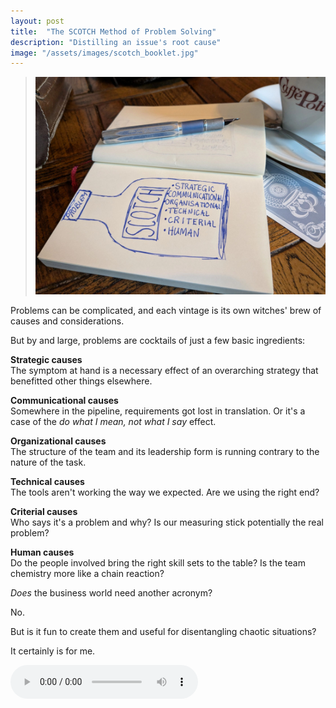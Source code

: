 ```yaml
---
layout: post
title:  "The SCOTCH Method of Problem Solving"
description: "Distilling an issue's root cause"
image: "/assets/images/scotch_booklet.jpg"
---
```


> ![](/assets/images/scotch_booklet.jpg)

Problems can be complicated, and each vintage is its own witches' brew of causes and considerations.

But by and large, problems are cocktails of just a few basic ingredients:


**Strategic causes**  
The symptom at hand is a necessary effect of an overarching strategy that benefitted other things elsewhere.

**Communicational causes**  
Somewhere in the pipeline, requirements got lost in translation. Or it's a case of the _do what I mean, not what I say_ effect.

**Organizational causes**  
The structure of the team and its leadership form is running contrary to the nature of the task.

**Technical causes**   
The tools aren't working the way we expected. Are we using the right end?

**Criterial causes**  
Who says it's a problem and why? Is our measuring stick potentially the real problem? 

**Human causes**  
Do the people involved bring the right skill sets to the table? Is the team chemistry more like a chain reaction?

_Does_ the business world need another acronym? 

No. 

But is it fun to create them and useful for disentangling chaotic situations?

It certainly is for me. 

<audio src="assets\audio\SCOTCH.mp3" controls></audio> 